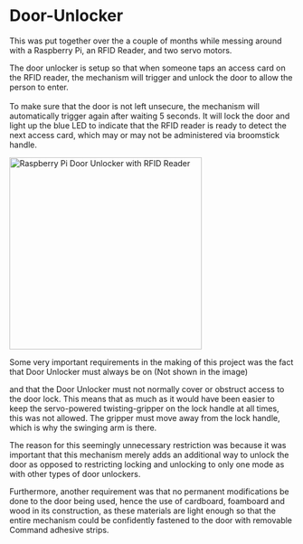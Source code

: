 # Door-Unlocker

This was put together over the a couple of months while messing around with a Raspberry Pi, an RFID Reader, and two servo motors.

The door unlocker is setup so that when someone taps an access card on the RFID reader, the mechanism will trigger and unlock the door to allow the person to enter.<br><br>
	To make sure that the door is not left unsecure, the mechanism will automatically trigger again after waiting 5 seconds. It will lock the door and light up the blue LED to indicate that the RFID reader is ready to detect the next access card, which may or may not be administered via broomstick handle.

<img src="https://github.com/StormPizza/Door-Unlocker/blob/master/images-videos/good_copt2.gif" width="340" title="Door-Unlocker-Complete-Cycle" alt="Raspberry Pi Door Unlocker with RFID Reader" >

Some very important requirements in the making of this project was the fact that Door Unlocker must always be on (Not shown in the image) 

and that the Door Unlocker must not normally cover or obstruct access to the door lock. This means that as much as it would have been easier to keep the servo-powered twisting-gripper on the lock handle at all times, this was not allowed. The gripper must move away from the lock handle, which is why the swinging arm is there.

The reason for this seemingly unnecessary restriction was because it was important that this mechanism merely adds an additional way to unlock the door as opposed to restricting locking and unlocking to only one mode as with other types of door unlockers.

Furthermore, another requirement was that no permanent modifications be done to the door being used, hence the use of cardboard, foamboard and wood in its construction, as these materials are light enough so that the entire mechanism could be confidently fastened to the door with removable Command adhesive strips.
